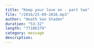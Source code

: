 ```yaml
---
title: "Keep your love on - part two"
file: "/2016/25-09-2016.mp3"
author: "Heath Van Staden"
duration: "53:32"
length: "77106379"
category: message
description:
---
```

